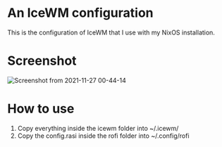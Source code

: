 # An IceWM configuration
This is the configuration of IceWM that I use with my NixOS installation.

# Screenshot
![Screenshot from 2021-11-27 00-44-14](https://user-images.githubusercontent.com/60475104/143660435-cd1d6f4d-ab3b-4c7d-87e4-245617d9342b.png)

# How to use
1. Copy everything inside the icewm folder into ~/.icewm/
2. Copy the config.rasi inside the rofi folder into ~/.config/rofi
